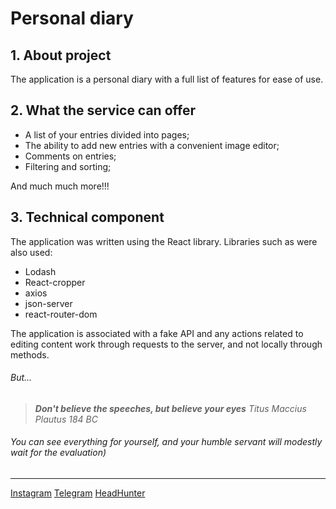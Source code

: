 # Personal diary

## 1. About project

The application is a personal diary with a full list of features for ease of use.

## 2. What the service can offer

- A list of your entries divided into pages;
- The ability to add new entries with a convenient image editor;
- Comments on entries;
- Filtering and sorting;

And much much more!!!

## 3. Technical component

The application was written using the React library.
Libraries such as were also used:

- Lodash
- React-cropper
- axios
- json-server
- react-router-dom

The application is associated with a fake API and any actions related to editing content work through requests to the server, and not locally through methods.

###### But...

> **_Don't believe the speeches, but believe your eyes_**
> _Titus Maccius Plautus 184 BC_

###### You can see everything for yourself, and your humble servant will modestly wait for the evaluation)

---

[Instagram](https://instagram.com/varzart?igshid=YmMyMTA2M2Y=)
[Telegram](https://t.me/varzart)
[HeadHunter](https://spb.hh.ru/resume/0eab0807ff094b93600039ed1f7a61716c7964)
